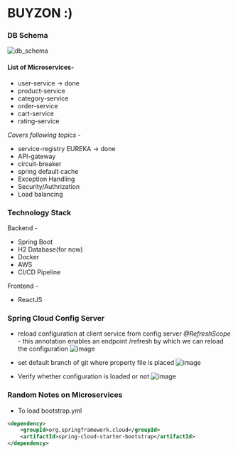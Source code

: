 # BUYZON :)

### DB Schema
![db_schema](https://user-images.githubusercontent.com/3887992/132411664-43a4b83f-f312-487b-b1f5-4280b9b90501.png)

#### List of Microservices-
* user-service -> done
* product-service
* category-service
* order-service
* cart-service
* rating-service

*Covers following topics -*
* service-registry EUREKA -> done
* API-gateway
* circuit-breaker
* spring default cache
* Exception Handling
* Security/Authrization
* Load balancing

### Technology Stack
Backend -
* Spring Boot
* H2 Database(for now)
* Docker
* AWS
* CI/CD Pipeline

Frontend -
* ReactJS

### Spring Cloud Config Server

* reload configuration at client service from config server
*@RefreshScope* - this annotation enables an endpoint /refresh by which we can reload the configuration
![image](https://user-images.githubusercontent.com/3887992/132410973-9d2dada4-fca6-49d4-9a15-90cdae7ddc7d.png)

* set default branch of git where property file is placed
![image](https://user-images.githubusercontent.com/3887992/132409856-6a3444a8-b75d-4e93-9221-ffd5f5c6edcd.png)

* Verify whether configuration is loaded or not
![image](https://user-images.githubusercontent.com/3887992/132409940-c0ba8fcd-0de2-4da2-b653-c39f626624dc.png)

### Random Notes on Microservices
* To load bootstrap.yml
```xml
<dependency>
    <groupId>org.springframework.cloud</groupId>
    <artifactId>spring-cloud-starter-bootstrap</artifactId>
</dependency>
```
